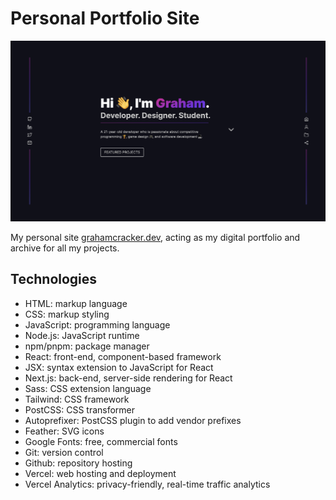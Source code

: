 # Personal Portfolio Site

![Site Homepage](/public/images/portfolio-site.png)

My personal site [grahamcracker.dev](https://www.grahamcracker.dev), acting as my digital portfolio and archive for all my projects.

## Technologies
* HTML: markup language
* CSS: markup styling
* JavaScript: programming language
* Node.js: JavaScript runtime
* npm/pnpm: package manager
* React: front-end, component-based framework
* JSX: syntax extension to JavaScript for React
* Next.js: back-end, server-side rendering for React
* Sass: CSS extension language
* Tailwind: CSS framework
* PostCSS: CSS transformer
* Autoprefixer: PostCSS plugin to add vendor prefixes
* Feather: SVG icons
* Google Fonts: free, commercial fonts
* Git: version control
* Github: repository hosting
* Vercel: web hosting and deployment
* Vercel Analytics: privacy-friendly, real-time traffic analytics